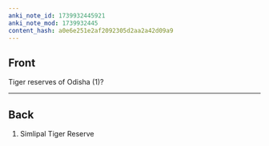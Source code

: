 ```yaml
---
anki_note_id: 1739932445921
anki_note_mod: 1739932445
content_hash: a0e6e251e2af2092305d2aa2a42d09a9
---
```


## Front

Tiger reserves of Odisha (1)?

<hr/>

## Back

1. Simlipal Tiger Reserve